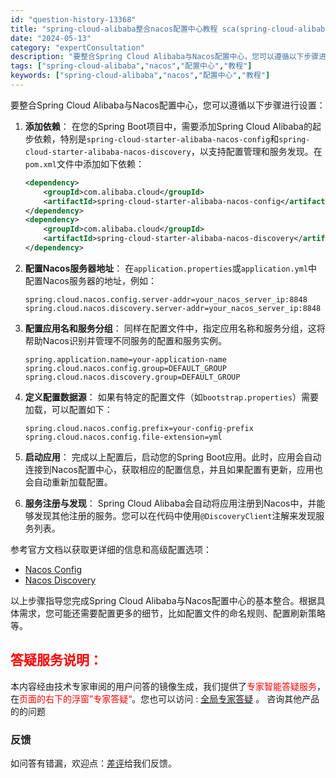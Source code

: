 ```yaml
---
id: "question-history-13368"
title: "spring-cloud-alibaba整合nacos配置中心教程 sca(spring-cloud-alibaba)"
date: "2024-05-13"
category: "expertConsultation"
description: "要整合Spring Cloud Alibaba与Nacos配置中心，您可以遵循以下步骤进行设置：1. **添加依赖**：   在您的Spring Boot项目中，需要添加Spring Cloud Alibaba的起步依赖，特别是`spring-cloud-starter-alibaba-nacos-"
tags: ["spring-cloud-alibaba","nacos","配置中心","教程"]
keywords: ["spring-cloud-alibaba","nacos","配置中心","教程"]
---
```


要整合Spring Cloud Alibaba与Nacos配置中心，您可以遵循以下步骤进行设置：

1. **添加依赖**：
   在您的Spring Boot项目中，需要添加Spring Cloud Alibaba的起步依赖，特别是`spring-cloud-starter-alibaba-nacos-config`和`spring-cloud-starter-alibaba-nacos-discovery`，以支持配置管理和服务发现。在`pom.xml`文件中添加如下依赖：

   ```xml
   <dependency>
       <groupId>com.alibaba.cloud</groupId>
       <artifactId>spring-cloud-starter-alibaba-nacos-config</artifactId>
   </dependency>
   <dependency>
       <groupId>com.alibaba.cloud</groupId>
       <artifactId>spring-cloud-starter-alibaba-nacos-discovery</artifactId>
   </dependency>
   ```

2. **配置Nacos服务器地址**：
   在`application.properties`或`application.yml`中配置Nacos服务器的地址，例如：

   ```properties
   spring.cloud.nacos.config.server-addr=your_nacos_server_ip:8848
   spring.cloud.nacos.discovery.server-addr=your_nacos_server_ip:8848
   ```

3. **配置应用名和服务分组**：
   同样在配置文件中，指定应用名称和服务分组，这将帮助Nacos识别并管理不同服务的配置和服务实例。

   ```properties
   spring.application.name=your-application-name
   spring.cloud.nacos.config.group=DEFAULT_GROUP
   spring.cloud.nacos.discovery.group=DEFAULT_GROUP
   ```

4. **定义配置数据源**：
   如果有特定的配置文件（如`bootstrap.properties`）需要加载，可以配置如下：

   ```properties
   spring.cloud.nacos.config.prefix=your-config-prefix
   spring.cloud.nacos.config.file-extension=yml
   ```

5. **启动应用**：
   完成以上配置后，启动您的Spring Boot应用。此时，应用会自动连接到Nacos配置中心，获取相应的配置信息，并且如果配置有更新，应用也会自动重新加载配置。

6. **服务注册与发现**：
   Spring Cloud Alibaba会自动将应用注册到Nacos中，并能够发现其他注册的服务。您可以在代码中使用`@DiscoveryClient`注解来发现服务列表。

参考官方文档以获取更详细的信息和高级配置选项：
- [Nacos Config](https://github.com/spring-cloud-incubator/spring-cloud-alibaba/wiki/Nacos-config)
- [Nacos Discovery](https://github.com/spring-cloud-incubator/spring-cloud-alibaba/wiki/Nacos-discovery)

以上步骤指导您完成Spring Cloud Alibaba与Nacos配置中心的基本整合。根据具体需求，您可能还需要配置更多的细节，比如配置文件的命名规则、配置刷新策略等。
## <font color="#FF0000">答疑服务说明：</font> 

本内容经由技术专家审阅的用户问答的镜像生成，我们提供了<font color="#FF0000">专家智能答疑服务</font>，在<font color="#FF0000">页面的右下的浮窗”专家答疑“</font>。您也可以访问 : [全局专家答疑](https://opensource.alibaba.com/chatBot) 。 咨询其他产品的的问题

### 反馈
如问答有错漏，欢迎点：[差评](https://ai.nacos.io/user/feedbackByEnhancerGradePOJOID?enhancerGradePOJOId=13372)给我们反馈。
